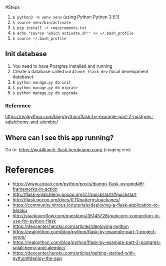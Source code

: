 #Steps
1. `$ python3 -m venv venv` (using Python Python 3.5.1)
2. `$ source venv/bin/activate`
3. `$ pip install -r requirements.txt`
4. `$ echo "source 'which activate.sh'" >> ~/.bash_profile`
5. `$ source ~/.bash_profile`


## Init database
1. You need to have Postgres installed and running
2. Create a database called `wut4lunch_flask_dev` (local development database)
1. `$ python manage.py db init`
2. `$ python manage.py db migrate`
3. `$ python manage.py db upgrade`

### Reference 
https://realpython.com/blog/python/flask-by-example-part-2-postgres-sqlalchemy-and-alembic/

## Where can I see this app running?
Go to: https://wut4lunch-flask.herokuapp.com/  (staging env)

# References

* https://www.airpair.com/python/posts/django-flask-pyramid#6-frameworks-in-action
* http://flask-sqlalchemy.pocoo.org/2.1/quickstart/#quickstart
* http://flask.pocoo.org/docs/0.11/patterns/packages/
* https://community.nitrous.io/tutorials/deploying-a-flask-application-to-heroku
* http://stackoverflow.com/questions/35145728/gunicorn-connection-in-use-for-python-flask
* https://devcenter.heroku.com/articles/deploying-python
* https://realpython.com/blog/python/flask-by-example-part-1-project-setup/
* https://realpython.com/blog/python/flask-by-example-part-2-postgres-sqlalchemy-and-alembic/
* https://devcenter.heroku.com/articles/getting-started-with-python#deploy-the-app

